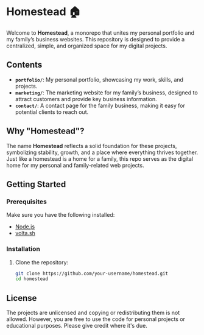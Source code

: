 # Homestead 🏠

Welcome to **Homestead**, a monorepo that unites my personal portfolio and my family’s business websites. This repository is designed to provide a centralized, simple, and organized space for my digital projects.

## Contents

- **`portfolio/`**: My personal portfolio, showcasing my work, skills, and projects.
- **`marketing/`**: The marketing website for my family’s business, designed to attract customers and provide key business information.
- **`contact/`**: A contact page for the family business, making it easy for potential clients to reach out.

## Why "Homestead"?

The name **Homestead** reflects a solid foundation for these projects, symbolizing stability, growth, and a place where everything thrives together. Just like a homestead is a home for a family, this repo serves as the digital home for my personal and family-related web projects.

## Getting Started

### Prerequisites

Make sure you have the following installed:

- [Node.js](https://nodejs.org/en)
- [volta.sh](https://volta.sh/)

### Installation

1. Clone the repository:
   ```bash
   git clone https://github.com/your-username/homestead.git
   cd homestead
   ```

## License

The projects are unlicensed and copying or redistributing them is not allowed. However, you are free to use the code for personal projects or educational purposes. Please give credit where it's due.
